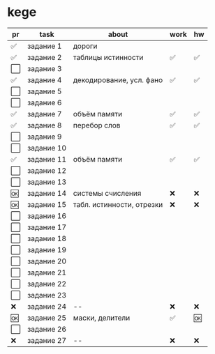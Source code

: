 # kege

| pr | task | about | work | hw |
| --- | --- | --- | --- | --- |
| ✅ | задание 1 | дороги |
| ✅ | задание 2 | таблицы истинности | ✅ | ✅ |
| ⬜️ | задание 3 | 
| ✅ | задание 4 | декодирование, усл. фано | ✅ | ✅ |
| ⬜️ | задание 5 |
| ⬜️ | задание 6 |
| ✅ | задание 7 | объём памяти | ✅ | ✅ |
| ✅ | задание 8 | перебор слов | ✅ | ✅ |
| ⬜️ | задание 9 | 
| ⬜️ | задание 10 | 
| ✅ | задание 11 | объём памяти | ✅ | ✅ |
| ⬜️ | задание 12 | 
| ⬜️ | задание 13 | 
| 🆗 | задание 14 | системы счисления | ❌ | ❌ |
| 🆗 | задание 15 | табл. истинности, отрезки | ❌ | ❌ |
| ⬜️ | задание 16 | 
| ⬜️ | задание 17 | 
| ⬜️ | задание 18 | 
| ⬜️ | задание 19 | 
| ⬜️ | задание 20 | 
| ⬜️ | задание 21 | 
| ⬜️ | задание 22 | 
| ⬜️ | задание 23 | 
| ❌ | задание 24 | -- | ❌ | ❌ |
| 🆗 | задание 25 | маски, делители | ✅ | 🆗 |
| ⬜️ | задание 26 | 
| ❌ | задание 27 | -- | ❌ | ❌ |
